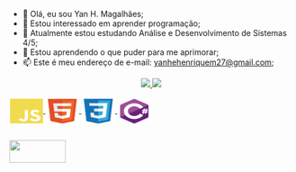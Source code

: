 - 👋 Olá, eu sou Yan H. Magalhães;
- 👀 Estou interessado em aprender programação;
- 🌱 Atualmente estou estudando Análise e Desenvolvimento de Sistemas 4/5;
- 💞️ Estou aprendendo o que puder para me aprimorar;
- 📫 Este é meu endereço de e-mail: yanhehenriquem27@gmail.com;

<div align="center">
  <a href="https://github.com/YanMagal">
  <img height="150em" src="https://github-readme-stats.vercel.app/api?username=YanMagal&show_icons=true&theme=tokyonight&include_all_commits=true&count_private=true"/>
  <img height="150em" src="https://github-readme-stats.vercel.app/api/top-langs/?username=YanMagal&layout=compact&langs_count=7&theme=tokyonight"/>
</div>

<div style="display: inline_block"><br>
    <img align="center" alt="Ligi-Js" height="45" width="60" src="https://raw.githubusercontent.com/devicons/devicon/master/icons/javascript/javascript-plain.svg">
   <img align="center" alt="Ligi-HTML" height="45" width="60" src="https://raw.githubusercontent.com/devicons/devicon/master/icons/html5/html5-original.svg">
  <img align="center" alt="Ligi-CSS" height="45" width="60" src="https://raw.githubusercontent.com/devicons/devicon/master/icons/css3/css3-original.svg">
    <img align="center" alt="Ligi-CSS" height="45" width="60" src="https://github.com/devicons/devicon/blob/master/icons/csharp/csharp-original.svg">
</div>

##
<a href="https://www.linkedin.com/in/yan-henrique-magalh%C3%A3es-157b111b4/" target="_blank"><img height="40" width="100" src="https://img.shields.io/badge/-LinkedIn-%230077B5?style=for-the-badge&logo=linkedin&logoColor=white" target="_blank"></a>
##

